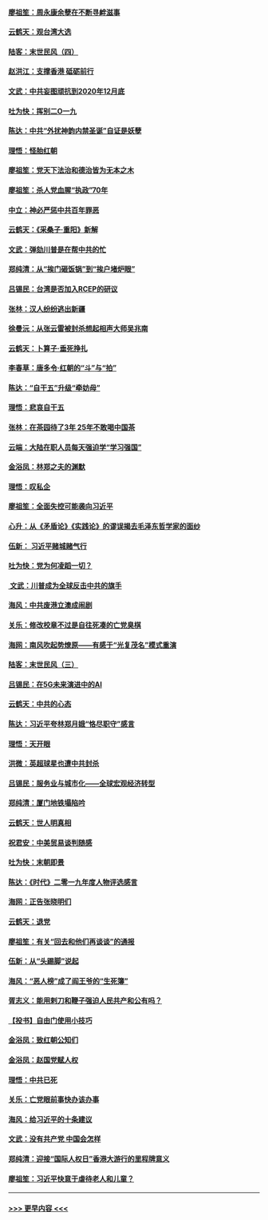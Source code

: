 #### [廖祖笙：周永康余孽在不断寻衅滋事](../pages/nsc993/n11751013.md?t=12290644) 
#### [云鹤天：观台湾大选](../pages/nsc993/n11751007.md?t=12290644) 
#### [陆客：末世民风（四）](../pages/nsc993/n11749203.md?t=12290644) 
#### [赵洪江：支撑香港 砥砺前行](../pages/nsc993/n11748482.md?t=12290644) 
#### [文武：中共妄图顽抗到2020年12月底](../pages/nsc993/n11748446.md?t=12290644) 
#### [吐为快：挥别二O一九](../pages/nsc993/n11748411.md?t=12290644) 
#### [陈达：中共“外扰神韵内禁圣诞”自证是妖孽](../pages/nsc993/n11748226.md?t=12290644) 
#### [理悟：怪胎红朝](../pages/nsc993/n11748206.md?t=12290644) 
#### [廖祖笙：党天下法治和德治皆为无本之木](../pages/nsc993/n11748135.md?t=12290644) 
#### [廖祖笙：杀人党血腥“执政”70年](../pages/nsc993/n11745144.md?t=12290644) 
#### [中立：神必严惩中共百年罪恶](../pages/nsc993/n11744970.md?t=12290644) 
#### [云鹤天：《采桑子‧重阳》新解](../pages/nsc993/n11744948.md?t=12290644) 
#### [文武：弹劾川普是在帮中共的忙](../pages/nsc993/n11744758.md?t=12290644) 
#### [郑纯清：从“挨门砸饭锅”到“挨户堵炉眼”](../pages/nsc993/n11744745.md?t=12290644) 
#### [吕锡民：台湾是否加入RCEP的研议](../pages/nsc993/n11744701.md?t=12290644) 
#### [张林：汉人纷纷逃出新疆](../pages/nsc993/n11743530.md?t=12290644) 
#### [徐曼沅：从张云雷被封杀想起相声大师吴兆南](../pages/nsc993/n11741816.md?t=12290644) 
#### [云鹤天：卜算子‧垂死挣扎](../pages/nsc993/n11739956.md?t=12290644) 
#### [李春草：唐多令‧红朝的“斗”与“拍”](../pages/nsc993/n11739830.md?t=12290644) 
#### [陈达：“自干五”升级“牵妨母”](../pages/nsc993/n11739724.md?t=12290644) 
#### [理悟：悲哀自干五](../pages/nsc993/n11739547.md?t=12290644) 
#### [张林：在茶园待了3年 25年不敢喝中国茶](../pages/nsc993/n11739240.md?t=12290644) 
#### [云端：大陆在职人员每天强迫学“学习强国”](../pages/nsc993/n11738735.md?t=12290644) 
#### [金浴凤：林郑之夫的渊默](../pages/nsc993/n11737735.md?t=12290644) 
#### [理悟：叹私企](../pages/nsc993/n11737715.md?t=12290644) 
#### [廖祖笙：全面失控可能袭向习近平](../pages/nsc993/n11737704.md?t=12290644) 
#### [心升：从《矛盾论》《实践论》的谬误揭去毛泽东哲学家的面纱](../pages/nsc993/n11736962.md?t=12290644) 
#### [伍新： 习近平赌城赌气行](../pages/nsc993/n11736929.md?t=12290644) 
#### [吐为快：党为何凌蹈一切？](../pages/nsc993/n11736915.md?t=12290644) 
#### [ 文武：川普成为全球反击中共的旗手](../pages/nsc993/n11736882.md?t=12290644) 
#### [海风：中共废港立澳成闹剧](../pages/nsc993/n11735857.md?t=12290644) 
#### [关乐：修改校章不过是自往死凑的亡党臭棋](../pages/nsc993/n11735097.md?t=12290644) 
#### [海网：南风吹起势燎原——有感于“光复茂名”模式重演](../pages/nsc993/n11732308.md?t=12290644) 
#### [陆客：末世民风（三）](../pages/nsc993/n11732211.md?t=12290644) 
#### [吕锡民：在5G未来演进中的AI](../pages/nsc993/n11730010.md?t=12290644) 
#### [云鹤天：中共的心态](../pages/nsc993/n11729906.md?t=12290644) 
#### [陈达：习近平夸林郑月娥“恪尽职守”感言](../pages/nsc993/n11729881.md?t=12290644) 
#### [理悟：天开眼](../pages/nsc993/n11729699.md?t=12290644) 
#### [洪微：英超球星也遭中共封杀](../pages/nsc993/n11727243.md?t=12290644) 
#### [吕锡民：服务业与城市化——全球宏观经济转型](../pages/nsc993/n11725845.md?t=12290644) 
#### [郑纯清：厦门地铁塌陷吟](../pages/nsc993/n11725813.md?t=12290644) 
#### [云鹤天：世人明真相](../pages/nsc993/n11725621.md?t=12290644) 
#### [祝君安：中美贸易谈判随感](../pages/nsc993/n11725609.md?t=12290644) 
#### [吐为快：末朝即景](../pages/nsc993/n11723365.md?t=12290644) 
#### [陈达：《时代》二零一九年度人物评选感言](../pages/nsc993/n11723337.md?t=12290644) 
#### [海网：正告张晓明们](../pages/nsc993/n11723228.md?t=12290644) 
#### [云鹤天：退党](../pages/nsc993/n11723056.md?t=12290644) 
#### [廖祖笙：有关“回去和他们再谈谈”的通报](../pages/nsc993/n11722442.md?t=12290644) 
#### [伍新：从“头踢脚”说起](../pages/nsc993/n11722429.md?t=12290644) 
#### [海风：“恶人榜”成了阎王爷的“生死簿”](../pages/nsc993/n11722272.md?t=12290644) 
#### [胥志义：能用剌刀和鞭子强迫人民共产和公有吗？](../pages/nsc993/n11720569.md?t=12290644) 
#### [【投书】自由门使用小技巧](../pages/nsc993/n11720180.md?t=12290644) 
#### [金浴凤：致红朝公知们](../pages/nsc993/n11720563.md?t=12290644) 
#### [金浴凤：赵国党赋人权](../pages/nsc993/n11720533.md?t=12290644) 
#### [理悟：中共已死](../pages/nsc993/n11720233.md?t=12290644) 
#### [关乐：亡党眼前事快办该办事](../pages/nsc993/n11719160.md?t=12290644) 
#### [海风：给习近平的十条建议](../pages/nsc993/n11717616.md?t=12290644) 
#### [文武：没有共产党 中国会怎样](../pages/nsc993/n11717584.md?t=12290644) 
#### [郑纯清：迎接“国际人权日”香港大游行的里程牌意义](../pages/nsc993/n11717417.md?t=12290644) 
#### [廖祖笙：习近平快意于虐待老人和儿童？](../pages/nsc993/n11715313.md?t=12290644) 

----
#### [ >>> 更早内容 <<< ](../indexes/nsc993-earlier.md)
